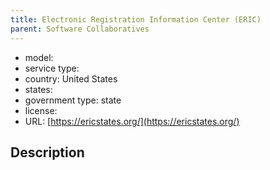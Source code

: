 ```yaml
---
title: Electronic Registration Information Center (ERIC)
parent: Software Collaboratives
---
```


- model: 
- service type: 
- country: United States 
- states: 
- government type: state
- license: 
- URL: [https://ericstates.org/](https://ericstates.org/)

## Description
